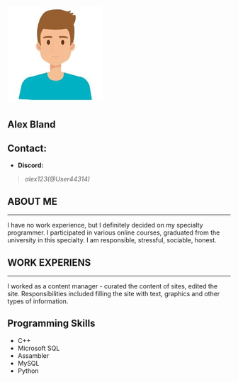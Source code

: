 # ![Alex Bland](./istockphoto-1147.jpg)

## **Alex Bland**  

## **Contact:**

* **Discord:**

> *alex123(@User44314)*

## **ABOUT ME**

---

I have no work experience, but I definitely decided on my specialty programmer. I participated in various online  courses, graduated from the university in this specialty. I am responsible, stressful, sociable, honest.

## **WORK EXPERIENS**

---

I worked as a content manager - curated the content of sites, edited the site. Responsibilities included filling the site with text, graphics and other types of information.

## **Programming Skills**

* C++
* Microsoft SQL
* Assambler
* MySQL
* Python